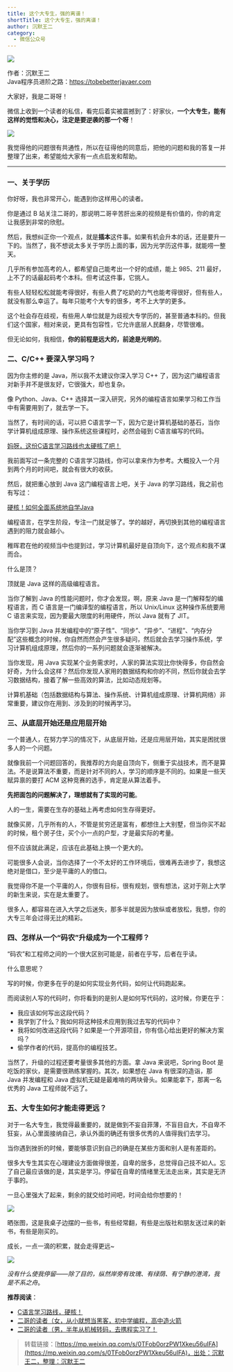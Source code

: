 ```yaml
---
title: 这个大专生，强的离谱！
shortTitle: 这个大专生，强的离谱！
author: 沉默王二
category:
  - 微信公众号
---
```


![](https://cdn.tobebetterjavaer.com/tobebetterjavaer/images/nice-article/weixin-zheigdzsqdlp-990bdd58-fd4f-4b36-9106-b6ef28a62a4c.png)

作者：沉默王二<br>
Java程序员进阶之路：https://tobebetterjavaer.com

大家好，我是二哥呀！

微信上收到一个读者的私信，看完后着实被震撼到了：好家伙，**一个大专生，能有这样的觉悟和决心，注定是要逆袭的那一个呀**！

![](https://cdn.tobebetterjavaer.com/tobebetterjavaer/images/nice-article/weixin-zheigdzsqdlp-bb7d3c1a-4b06-4457-84eb-375f29657626.jpg)

我觉得他的问题很有共通性，所以在征得他的同意后，把他的问题和我的答复一并整理了出来，希望能给大家有一点点启发和帮助。

* * *

### 一、关于学历

你好呀，我也非常开心，能遇到你这样用心的读者。

你是通过 B 站关注二哥的，那说明二哥辛苦肝出来的视频是有价值的，你的肯定让我感到非常的欣慰。

然后，我想纠正你一个观点，就是**插本**这件事。如果有机会升本的话，还是要升一下的。当然了，我不想说太多关于学历上面的事，因为光学历这件事，就能唠一整天。

几乎所有参加高考的人，都希望自己能考出一个好的成绩，能上 985、211 最好，上不了的话最起码考个本科。但考试这件事，它挑人。

有些人轻轻松松就能考得很好，有些人费了吃奶的力气也能考得很好，但有些人，就没有那么幸运了。每年只能考个大专的很多，考不上大学的更多。

这个社会存在歧视，有些用人单位就是为歧视大专学历的，甚至普通本科的。但我们这个国家，相对来说，更具有包容性，它允许底层人民翻身，尽管很难。

但无论如何，我相信，**你的前程是远大的，前途是光明的**。

### 二、C/C++ 要深入学习吗？

因为你主修的是 Java，所以我不太建议你深入学习 C++ 了，因为这门编程语言对新手并不是很友好，它很强大，却也复杂。

像 Python、Java、C++ 选择其一深入研究，另外的编程语言如果学习和工作当中有需要用到了，就去学一下。

当然了，有时间的话，可以把 C语言学一下，因为它是计算机基础的基石，当你学计算机组成原理、操作系统这些课程时，必然会碰到 C语言编写的代码。

[妈呀，这份C语言学习路线也太硬核了吧！](https://mp.weixin.qq.com/s?__biz=MzIxNzQwNjM3NA==&mid=2247499695&idx=1&sn=be4955202292fbaec517e5f559570ca6&scene=21#wechat_redirect)

我前面写过一条完整的 C语言学习路线，你可以拿来作为参考。大概投入一个月到两个月的时间吧，就会有很大的收获。

然后，就把重心放到 Java 这门编程语言上吧，关于 Java 的学习路线，我之前也有写过：

[硬核！如何全面系统地自学Java](https://mp.weixin.qq.com/s?__biz=MzIxNzQwNjM3NA==&mid=2247492797&idx=1&sn=c71834e77e61ecef2d576a005346669c&scene=21#wechat_redirect)

编程语言，在学生阶段，专注一门就足够了。学的越好，再切换到其他的编程语言遇到的阻力就会越小。

稚晖君在他的视频当中也提到过，学习计算机最好是自顶向下，这个观点和我不谋而合。

什么是顶？

顶就是 Java 这样的高级编程语言。

当你了解到 Java 的性能问题时，你才会发现，啊，原来 Java 是一门解释型的编程语言，而 C 语言是一门编译型的编程语言，所以 Unix/Linux 这种操作系统要用 C 语言来实现，因为要最大限度的利用硬件，所以 Java 就有了 JIT。

当你学习到 Java 并发编程中的“原子性”、“同步”、“异步”、“进程”、“内存分配”这些概念的时候，你自然而然会产生很多疑问，然后就会去学习操作系统，学习计算机组成原理，然后你的一系列问题就会逐渐被解决。

当你发现，用 Java 实现某个业务需求时，人家的算法实现比你快得多，你自然会好奇，为什么会这样？然后你发现人家用的数据结构和你的不同，然后你就会去学习数据结构，接着了解一些高效的算法，比如动态规划等。

计算机基础（包括数据结构与算法、操作系统、计算机组成原理、计算机网络）非常重要，建议你在用到、涉及到的时候再学习。

### 三、从底层开始还是应用层开始

一个普通人，在努力学习的情况下，从底层开始，还是应用层开始，其实是困扰很多人的一个问题。

就像我前一个问题回答的，我推荐的方向是自顶向下，侧重于实战技术，而不是算法。不是说算法不重要，而是针对不同的人，学习的顺序是不同的。如果是一些天赋异禀的要打 ACM 这种竞赛的选手，肯定是从算法着手。

**先把面包的问题解决了，理想就有了实现的可能**。

人的一生，需要在生存的基础上再考虑如何生存得更好。

就像买房，几乎所有的人，不管是贫穷还是富有，都想住上大别墅，但当你买不起的时候，租个房子住，买个小一点的户型，才是最实际的考量。

但不应该就此满足，应该在此基础上换一个更大的。

可能很多人会说，当你选择了一个不太好的工作环境后，很难再去进步了，我想这绝对是借口，至少是平庸的人的借口。

我觉得你不是一个平庸的人，你很有目标，很有规划，很有想法，这对于刚上大学的新生来说，实在是太重要了。

很多人，都容易在进入大学之后迷失，那多半就是因为放纵或者放松，我想，你的大专三年会过得无比的精彩。

### 四、怎样从一个“码农”升级成为一个工程师？

“码农”和工程师之间的一个很大区别可能是，前者在乎写，后者在乎读。

什么意思呢？

写的时候，你更多在乎的是如何实现业务代码，如何让代码跑起来。

而阅读别人写的代码时，你将看到的是别人是如何写代码的，这时候，你更在乎：

*   我应该如何写出这段代码？
*   我学到了什么？我如何将这种技术应用到我过去写的代码中？
*   我将如何改进这段代码？如果是一个开源项目，你有信心给出更好的解决方案吗？
*   偷学作者的代码，提高你的编程技艺。

当然了，升级的过程还要考量很多其他的方面。拿 Java 来说吧，Spring Boot 是吃饭的家伙，是需要很熟练掌握的。其次，如果想在 Java 有很深的造诣，那 Java 并发编程和 Java 虚拟机无疑是最难啃的两块骨头。如果能拿下，那离一名优秀的 Java 工程师就不远了。

### 五、大专生如何才能走得更远？

对于一名大专生，我觉得最重要的，就是做到不妄自菲薄，不盲目自大，不自卑不狂妄，从心里面接纳自己，承认外面的确还有很多优秀的人值得我们去学习。

当你遇到挫折的时候，要能够意识到自己的确是在某些方面和别人是有差距的。

很多大专生其实在心理建设方面做得很差，自卑的居多，总觉得自己技不如人。忘了自己最应该做的是，其实是学习。停留在自卑的情绪里无法走出来，其实是无济于事的。

一旦心里强大了起来，剩余的就交给时间吧，时间会给你想要的！

![](https://cdn.tobebetterjavaer.com/tobebetterjavaer/images/nice-article/weixin-zheigdzsqdlp-acb9984e-59a7-40aa-b3ac-40cb6db5d19f.jpg)

晒张图，这是我桌子边摆的一些书，有些经常翻，有些是出版社和朋友送过来的新书，有些是刚买的。

成长，一点一滴的积累，就会走得更远~

![](https://cdn.tobebetterjavaer.com/tobebetterjavaer/images/nice-article/weixin-zheigdzsqdlp-69b98aa9-512a-4992-a890-43ccc82f6e2e.jpg)

*没有什么使我停留——除了目的，纵然岸旁有玫瑰、有绿荫、有宁静的港湾，我是不系之舟*。

**推荐阅读**：

*   [C语言学习路线，硬核！](https://mp.weixin.qq.com/s?__biz=MzIxNzQwNjM3NA==&mid=2247499695&idx=1&sn=be4955202292fbaec517e5f559570ca6&scene=21#wechat_redirect)
*   [二哥的读者（女，从小就想当黑客，初中学编程，高中造火箭](https://mp.weixin.qq.com/s?__biz=MzIxNzQwNjM3NA==&mid=2247496157&idx=1&sn=72bfb33b81f156093d090d7c37190be9&scene=21#wechat_redirect)
*   [二哥的读者（男，半年从机械转码，去携程实习了！](https://mp.weixin.qq.com/s?__biz=MzIxNzQwNjM3NA==&mid=2247495069&idx=1&sn=0ec93230f531210e647c113bc8d59cc1&scene=21#wechat_redirect)

>转载链接：[https://mp.weixin.qq.com/s/0TFob0orzPW1Xkeu56uIFA](https://mp.weixin.qq.com/s/0TFob0orzPW1Xkeu56uIFA)，出处：沉默王二，整理：沉默王二

